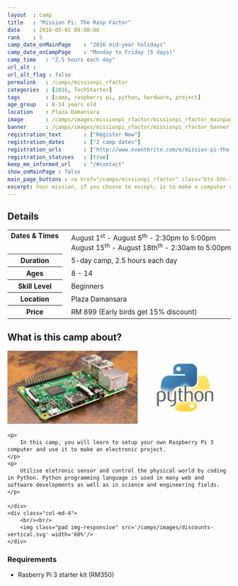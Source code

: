 ```yaml
---
layout	: camp
title 	: "Mission Pi: The Rasp Factor"
date  	: 2016-05-01 09:00:00
rank    : 5
camp_date_onMainPage 	: "2016 mid-year holidays" 
camp_date_onCampPage 	: "Monday to Friday (5 days)"
camp_time	: "2.5 hours each day"
url_alt : 
url_alt_flag : false
permalink   : /camps/missionpi_rfactor
categories  : [2016, TechStarter]
tags    	: [camp, raspberry pi, python, hardware, project]
age_group 	: 8-14 years old
location	: Plaza Damansara
image		: /camps/images/missionpi_rfactor/missionpi_rfactor_mainpage.png
banner		: /camps/images/missionpi_rfactor/missionpi_rfactor_banner.png
registration_text       : ["Register Now"]
registration_dates	    : ["2 camp dates"]
registration_urls	    : ["http://www.eventbrite.com/e/mission-pi-the-rasp-factor-tickets-25115707758"]
registration_statuses	: [true]
keep_me_informed_url	: "/#contact"
show_onMainPage : false
main_page_buttons : <a href="/camps/missionpi_rfactor" class="btn btn-lg pad-c btn-primary-pale">5-day Camp</a>
excerpt: Your mission, if you choose to except, is to make a computer and make a hardware project
---
```


<div class="row">
    <div class="col-md-8">

<h2>Details</h2>
<table style="white-space: nowrap; font-size:110%">
    <col width="13%">
    <col width="3%">
    <col width="84%">
    <tr>
		<th style="vertical-align: top;">Dates & Times</th>
        <td/>
		<td style='padding:5px 10px 5px 5px'>
            August 1<sup>st</sup> - August 5<sup>th</sup> - 2:30pm to 5:00pm<br>
            August 15<sup>th</sup> - August 18th<sup>th</sup> - 2:30am to 5:00pm
        </td>
	</tr>
    <tr>
		<th>Duration</th>
        <td/>
		<td style='padding:5px 10px 5px 5px'>5-day camp, 2.5 hours each day</td>
	</tr>
	<tr>
		<th>Ages</th>
        <td/>
		<td style='padding:5px 10px 5px 5px'>8 - 14</td>
	</tr>	
	<tr>
		<th>Skill Level</th>
        <td/>
		<td style='padding:5px 10px 5px 5px'>Beginners</td>
	</tr>
    <tr>
		<th>Location</th>
        <td/>
		<td style='padding:5px 10px 5px 5px'>Plaza Damansara</td>
	</tr>
    <tr>
		<th>Price</th>
        <td/>
		<td style='padding:5px 10px 5px 5px'>RM 899 (Early birds get 15% discount)</td>
	</tr>
</table>

<h2>What is this camp about?</h2>
    <img class="pad img-responsive" src='/camps/images/missionpi_rfactor/missionpi_rfactor.png' />
    
    <p>
        In this camp, you will learn to setup your own Raspberry Pi 3 computer and use it to make an electronic project.
    </p>
    <p>
        Utilise eletronic sensor and control the physical world by coding in Python. Python programming language is used in many web and software developments as well as in science and engineering fields.
    </p>
    
    </div>
    <div class="col-md-4">
        <br/><br/>
        <img class="pad img-responsive" src='/camps/images/discounts-vertical.svg' width='60%'/>
    </div>
</div>

<h3>Requirements</h3>
<ul>
<li>Rasberry Pi 3 starter kit (RM350)</li>
</ul>

